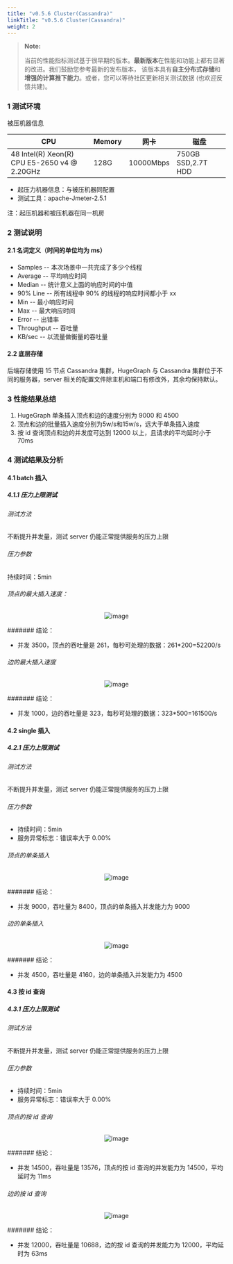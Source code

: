 ```yaml
---
title: "v0.5.6 Cluster(Cassandra)"
linkTitle: "v0.5.6 Cluster(Cassandra)"
weight: 2
---
```


> **Note:** 
> 
> 当前的性能指标测试基于很早期的版本。**最新版本**在性能和功能上都有显著的改进。我们鼓励您参考最新的发布版本，
> 该版本具有**自主分布式存储**和**增强的计算推下能力**。或者，您可以等待社区更新相关测试数据 (也欢迎反馈共建)。

### 1 测试环境

被压机器信息

| CPU                                          | Memory | 网卡        | 磁盘                 |
|----------------------------------------------|--------|-----------|--------------------|
| 48 Intel(R) Xeon(R) CPU E5-2650 v4 @ 2.20GHz | 128G   | 10000Mbps | 750GB SSD,2.7T HDD |

- 起压力机器信息：与被压机器同配置
- 测试工具：apache-Jmeter-2.5.1

注：起压机器和被压机器在同一机房

### 2 测试说明

#### 2.1 名词定义（时间的单位均为 ms）

- Samples -- 本次场景中一共完成了多少个线程
- Average -- 平均响应时间
- Median -- 统计意义上面的响应时间的中值
- 90% Line -- 所有线程中 90% 的线程的响应时间都小于 xx
- Min -- 最小响应时间
- Max -- 最大响应时间
- Error -- 出错率
- Throughput -- 吞吐量
- KB/sec -- 以流量做衡量的吞吐量

#### 2.2 底层存储

后端存储使用 15 节点 Cassandra 集群，HugeGraph 与 Cassandra 集群位于不同的服务器，server 相关的配置文件除主机和端口有修改外，其余均保持默认。

### 3 性能结果总结

1. HugeGraph 单条插入顶点和边的速度分别为 9000 和 4500
2. 顶点和边的批量插入速度分别为5w/s和15w/s，远大于单条插入速度
3. 按 id 查询顶点和边的并发度可达到 12000 以上，且请求的平均延时小于 70ms

### 4 测试结果及分析

#### 4.1 batch 插入

##### 4.1.1 压力上限测试

###### 测试方法

不断提升并发量，测试 server 仍能正常提供服务的压力上限

###### 压力参数

持续时间：5min

###### 顶点的最大插入速度：

<div style="text-align: center;">
  <img src="/docs/images/API-perf/v0.5.6/cassandra/vertex_batch.png" alt="image">
</div>


####### 结论：

- 并发 3500，顶点的吞吐量是 261，每秒可处理的数据：261*200=52200/s

###### 边的最大插入速度

<div style="text-align: center;">
  <img src="/docs/images/API-perf/v0.5.6/cassandra/edge_batch.png" alt="image">
</div>


####### 结论：

- 并发 1000，边的吞吐量是 323，每秒可处理的数据：323*500=161500/s

#### 4.2 single 插入

##### 4.2.1 压力上限测试

###### 测试方法

不断提升并发量，测试 server 仍能正常提供服务的压力上限

###### 压力参数

- 持续时间：5min
- 服务异常标志：错误率大于 0.00%

###### 顶点的单条插入

<div style="text-align: center;">
  <img src="/docs/images/API-perf/v0.5.6/cassandra/vertex_single.png" alt="image">
</div>


####### 结论：

- 并发 9000，吞吐量为 8400，顶点的单条插入并发能力为 9000

###### 边的单条插入

<div style="text-align: center;">
  <img src="/docs/images/API-perf/v0.5.6/cassandra/edge_single.png" alt="image">
</div>


####### 结论：

- 并发 4500，吞吐量是 4160，边的单条插入并发能力为 4500

#### 4.3 按 id 查询

##### 4.3.1 压力上限测试

###### 测试方法

不断提升并发量，测试 server 仍能正常提供服务的压力上限

###### 压力参数

- 持续时间：5min
- 服务异常标志：错误率大于 0.00%

###### 顶点的按 id 查询

<div style="text-align: center;">
  <img src="/docs/images/API-perf/v0.5.6/cassandra/vertex_id_query.png" alt="image">
</div>


####### 结论：

- 并发 14500，吞吐量是 13576，顶点的按 id 查询的并发能力为 14500，平均延时为 11ms

###### 边的按 id 查询

<div style="text-align: center;">
  <img src="/docs/images/API-perf/v0.5.6/cassandra/edge_id_query.png" alt="image">
</div>

####### 结论：

- 并发 12000，吞吐量是 10688，边的按 id 查询的并发能力为 12000，平均延时为 63ms
